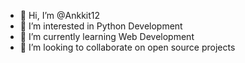 - 👋 Hi, I’m @Ankkit12
- 👀 I’m interested in Python Development
- 🌱 I’m currently learning Web Development
- 💞️ I’m looking to collaborate on open source projects

<!---
Ankkit12/Ankkit12 is a ✨ special ✨ repository because its `README.md` (this file) appears on your GitHub profile.
You can click the Preview link to take a look at your changes.
--->
